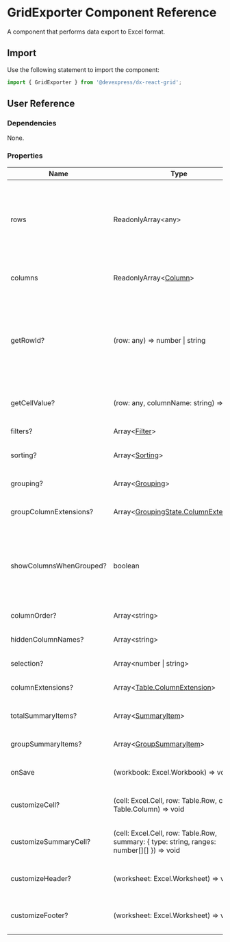 # GridExporter Component Reference

A component that performs data export to Excel format.

## Import

Use the following statement to import the component:

```js
import { GridExporter } from '@devexpress/dx-react-grid';
```

## User Reference

### Dependencies

None.

### Properties

Name | Type | Default | Description
-----|------|---------|------------
rows | ReadonlyArray&lt;any&gt; | | An array containing custom data. A user defines the access to this data. Refer to [Data Accessors](../guides/data-accessors.md) for details.
columns | ReadonlyArray&lt;[Column](#column)&gt; | | Specifies for which row fields columns are created.
getRowId? | (row: any) => number &#124; string | | Specifies the function used to get a unique row identifier. Define this function if the identifier is different than the row index.
getCellValue? | (row: any, columnName: string) => any | | Specifies the function used to get a cell's value.
filters? | Array&lt;[Filter](#filter)&gt; | | Specifies the applied filters.
sorting? | Array&lt;[Sorting](#sorting)&gt; | | Specifies the applied sorting.
grouping? | Array&lt;[Grouping](#grouping)&gt; | | Specifies columns to group by.
groupColumnExtensions? | Array&lt;[GroupingState.ColumnExtension](#groupingstatecolumnextension)&gt; | | Additional column properties.
showColumnsWhenGrouped? | boolean | false | A Boolean value that specifies whether the grid's table displays a column by which data is grouped.
columnOrder? | Array&lt;string&gt; | | The column order.
hiddenColumnNames? | Array&lt;string&gt; | | Hidden column names.
selection? | Array&lt;number &#124; string&gt; | | The selected row's IDs.
columnExtensions? | Array&lt;[Table.ColumnExtension](#tablecolumnextension)&gt; | | Additional column properties.
totalSummaryItems? | Array&lt;[SummaryItem](#summaryitem)&gt; | | The total summary items.
groupSummaryItems? | Array&lt;[GroupSummaryItem](#groupsummaryitem)&gt; | | The group summary items.
onSave | (workbook: Excel.Workbook) => void | | Handles workbook saving.
customizeCell? | (cell: Excel.Cell, row: Table.Row, column: Table.Column) => void | | Handles the Excel cells appearance customization.
customizeSummaryCell? | (cell: Excel.Cell, row: Table.Row, summary: { type: string, ranges: number[][] }) => void | | Handles the Excel summary cells customization.
customizeHeader? | (worksheet: Excel.Worksheet) => void | | Handles the Excel sheet header customization.
customizeFooter? | (worksheet: Excel.Worksheet) => void | | Handles the Excel sheet footer customization.
